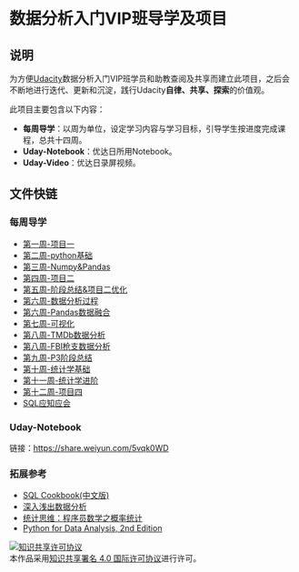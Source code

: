 # 数据分析入门VIP班导学及项目
## 说明

为方便[Udacity](https://cn.udacity.com/)数据分析入门VIP班学员和助教查阅及共享而建立此项目，之后会不断地进行迭代、更新和沉淀，践行Udacity**自律、共享、探索**的价值观。  

此项目主要包含以下内容：

- **每周导学**：以周为单位，设定学习内容与学习目标，引导学生按进度完成课程，总共十四周。
- **Uday-Notebook**：优达日所用Notebook。
- **Uday-Video**：优达日录屏视频。

## 文件快链

### 每周导学

- [第一周-项目一](https://www.capallen.top/2018/07/16/2018-7-16-%E7%AC%AC%E4%B8%80%E5%91%A8-%E9%A1%B9%E7%9B%AE%E4%B8%80/)
- [第二周-python基础](https://www.capallen.top/2018/07/23/2018-7-23-%E7%AC%AC%E4%BA%8C%E5%91%A8%E5%AF%BC%E5%AD%A6/)
- [第三周-Numpy&Pandas](https://www.capallen.top/2018/12/12/2018-12-12-%E7%AC%AC%E4%B8%89%E5%91%A8-Numpy&Pandas%E5%9F%BA%E7%A1%80/)
- [第四周-项目二](https://www.capallen.top/2018/08/06/2018-8-6-%E7%AC%AC%E5%9B%9B%E5%91%A8%E5%AF%BC%E5%AD%A6/)
- [第五周-阶段总结&项目二优化](https://www.capallen.top/2018/08/13/2018-8-13-%E7%AC%AC%E4%BA%94%E5%91%A8%E5%AF%BC%E5%AD%A6/)
- [第六周-数据分析过程](https://www.capallen.top/2018/08/19/2018-8-19-%E7%AC%AC%E5%85%AD%E5%91%A8-1-%E6%95%B0%E6%8D%AE%E5%88%86%E6%9E%90%E8%BF%87%E7%A8%8B/)
- [第六周-Pandas数据融合](https://www.capallen.top/2018/08/21/2018-8-21-%E7%AC%AC%E5%85%AD%E5%91%A8-2-%E6%95%B0%E6%8D%AE%E8%9E%8D%E5%90%88/)
- [第七周-可视化](https://www.capallen.top/2018/08/28/2018-8-28-%E7%AC%AC%E4%B8%83%E5%91%A8-Matplotlib%E5%8F%AF%E8%A7%86%E5%8C%96/)
- [第八周-TMDb数据分析](https://www.capallen.top/2018/09/05/2018-9-5-%E7%AC%AC%E5%85%AB%E5%91%A8-TMDB%E6%95%B0%E6%8D%AE%E5%88%86%E6%9E%90/)
- [第八周-FBI枪支数据分析](https://www.capallen.top/2018/09/08/2018-9-7-%E7%AC%AC%E5%85%AB%E5%91%A8-FBI%E6%9E%AA%E6%94%AF%E6%95%B0%E6%8D%AE%E5%88%86%E6%9E%90/)
- [第九周-P3阶段总结](https://www.capallen.top/2018/09/09/2018-9-9-%E7%AC%AC%E4%B9%9D%E5%91%A8-P3%E9%98%B6%E6%AE%B5%E6%80%BB%E7%BB%93/)
- [第十周-统计学基础](https://www.capallen.top/2018/09/13/2018-9-13-%E7%AC%AC%E5%8D%81%E5%91%A8-%E7%BB%9F%E8%AE%A1%E5%AD%A6%E5%9F%BA%E7%A1%80/)
- [第十一周-统计学进阶](https://www.capallen.top/2018/09/24/2018-9-24-%E7%AC%AC%E5%8D%81%E4%B8%80%E5%91%A8-%E7%BB%9F%E8%AE%A1%E5%AD%A6%E8%BF%9B%E9%98%B6/)
- [第十二周-项目四](https://www.capallen.top/2018/09/26/2018-9-26-%E7%AC%AC%E5%8D%81%E4%BA%8C%E5%91%A8-%E9%A1%B9%E7%9B%AE%E5%9B%9B/)
- [SQL应知应会](https://www.capallen.top/2018/10/06/2018-10-6-SQL%E5%BA%94%E7%9F%A5%E5%BA%94%E4%BC%9A/)

### Uday-Notebook

链接：https://share.weiyun.com/5vqk0WD 

### 拓展参考

- [SQL Cookbook(中文版)](https://github.com/CapAllen/DAND_VIP_Class/blob/master/%E6%8B%93%E5%B1%95%E5%8F%82%E8%80%83/SQL.Cookbook(%E4%B8%AD%E6%96%87%E7%89%88).pdf)
- [深入浅出数据分析](https://github.com/CapAllen/DAND_VIP_Class/blob/master/%E6%8B%93%E5%B1%95%E5%8F%82%E8%80%83/%E6%B7%B1%E5%85%A5%E6%B5%85%E5%87%BA%E6%95%B0%E6%8D%AE%E5%88%86%E6%9E%90.pdf)
- [统计思维：程序员数学之概率统计](https://github.com/CapAllen/DAND_VIP_Class/blob/master/%E6%8B%93%E5%B1%95%E5%8F%82%E8%80%83/%E7%BB%9F%E8%AE%A1%E6%80%9D%E7%BB%B4%EF%BC%9A%E7%A8%8B%E5%BA%8F%E5%91%98%E6%95%B0%E5%AD%A6%E4%B9%8B%E6%A6%82%E7%8E%87%E7%BB%9F%E8%AE%A1.pdf)
- [Python for Data Analysis, 2nd Edition](https://github.com/CapAllen/DAND_VIP_Class/blob/master/%E6%8B%93%E5%B1%95%E5%8F%82%E8%80%83/Python%20for%20Data%20Analysis%2C%202nd%20Edition.pdf)

<a rel="license" href="http://creativecommons.org/licenses/by/4.0/"><img alt="知识共享许可协议" style="border-width:0" src="https://i.creativecommons.org/l/by/4.0/88x31.png" /></a><br />本作品采用<a rel="license" href="http://creativecommons.org/licenses/by/4.0/">知识共享署名 4.0 国际许可协议</a>进行许可。
